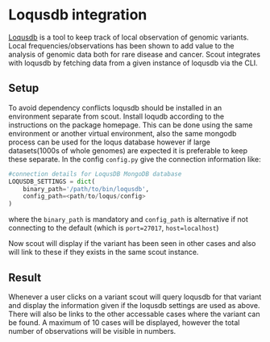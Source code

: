 # Loqusdb integration

[Loqusdb][loqus] is a tool to keep track of local observation of genomic variants. Local frequencies/observations has been shown to add value to the analysis of genomic data both for rare disease and cancer. Scout integrates with loqusdb by fetching data from a given instance of loqusdb via the CLI.

## Setup

To avoid dependency conflicts loqusdb should be installed in an environment separate from scout.
Install loqudb according to the instructions on the package homepage. This can be done using the same environment or another virtual environment, also the same mongodb process can be used for the loqus database however if large datasets(1000s of whole genomes) are expected it is preferable to keep these separate. In the config `config.py` give the connection information like:

```python
#connection details for LoqusDB MongoDB database
LOQUSDB_SETTINGS = dict(
    binary_path='/path/to/bin/loqusdb',
    config_path=<path/to/loqus/config>
)
```
where the `binary_path` is mandatory and `config_path` is alternative if not connecting to the default (which is `port=27017`, `host=localhost`)

Now scout will display if the variant has been seen in other cases and also will link to these if they exists in the same scout instance.

## Result

Whenever a user clicks on a variant scout will query loqusdb for that variant and display the information given if the loqusdb settings are used as above. There will also be links to the other accessable cases where the variant can be found. A maximum of 10 cases will be displayed, however the total number of observations will be visible in numbers.

[loqus]: https://github.com/moonso/loqusdb
